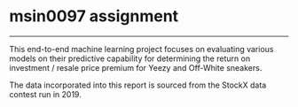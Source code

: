 # msin0097 assignment
-----------------------
This end-to-end machine learning project focuses on evaluating various models on their predictive capability for determining the return on investment / resale price premium for Yeezy and Off-White sneakers.

The data incorporated into this report is sourced from the StockX data contest run in 2019.
